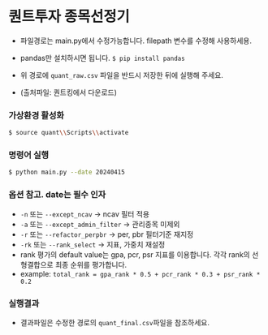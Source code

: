 # 퀀트투자 종목선정기

- 파일경로는 main.py에서 수정가능합니다. filepath 변수를 수정해 사용하세용.
- pandas만 설치하시면 됩니다. ```$ pip install pandas```

- 위 경로에 ```quant_raw.csv``` 파일을 반드시 저장한 뒤에 실행해 주세요.
- (출처파일: 퀀트킹에서 다운로드)

### 가상환경 활성화
```sh
$ source quant\\Scripts\\activate
```
### 명령어 실행
```sh
$ python main.py --date 20240415
```
### 옵션 참고. date는 필수 인자

- ```-n``` 또는 ```--except_ncav```  -> ncav 필터 적용
- ```-a``` 또는 ```--except_admin_filter``` -> 관리종목 미제외
- ```-r``` 또는 ```--refactor_perpbr``` -> per, pbr 필터기준 재지정
- ```-rk``` 또는 ```--rank_select``` -> 지표, 가중치 재설정
- rank 평가의 default value는 gpa, pcr, psr 지표를 이용합니다. 각각 rank의 선형결합으로 최종 순위를 평가합니다. 
- example: ```total_rank = gpa_rank * 0.5 + pcr_rank * 0.3 + psr_rank * 0.2``` 

### 실행결과
- 결과파일은 수정한 경로의 ```quant_final.csv```파일을 참조하세요.